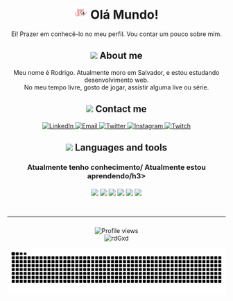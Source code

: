 <div align="center">
   <h1><img src="assets/img/dancingdog.gif" alt="cachorro dançando" width="30"> Olá Mundo! </h1>
      <p> 
         Ei! Prazer em conhecê-lo no meu perfil. Vou contar um pouco sobre mim.
      </p>
</div>

<div align="center">
   <h2><img src="https://media.giphy.com/media/3Ii2SW00oLZ8k/giphy.gif" height="30px"> About me</h2>
      <p> 
         Meu nome é Rodrigo. Atualmente moro em Salvador, e estou estudando desenvolvimento web.
         <br>
         No meu tempo livre, gosto de jogar, assistir alguma live ou série. 
      </p>
</div>

<div align="center">
   <h2><img src="https://media.giphy.com/media/l0IyjS5FXeMOtVMyY/giphy.gif" height="30px"> Contact me</h2>
   <a href="https://www.linkedin.com/in/rodrigo-silva-496564240/">
      <img alt="LinkedIn" src="https://img.shields.io/badge/LinkedIn-0077B5?style=for-the-badge&logo=linkedin&logoColor=white" />
    </a>
    <a href="mailto:rodriigo.hora@outlook.com.br">
        <img alt="Email" src="https://img.shields.io/badge/Microsoft_Outlook-0078D4?style=for-the-badge&logo=microsoft-outlook&logoColor=white" />
    </a>
   <a href="https://twitter.com/rdGxd">
      <img alt="Twitter" src="https://img.shields.io/badge/Twitter-1DA1F2?style=for-the-badge&logo=twitter&logoColor=white" />
    </a>
    <a href="https://www.instagram.com/rdgxdd/">
        <img alt="Instagram" src="https://img.shields.io/badge/-Instagram-%23E4405F?style=for-the-badge&logo=instagram&logoColor=white" />
    </a>
   <a href="https://www.twitch.tv/rdGxdd">
        <img alt="Twitch" src="https://img.shields.io/badge/Twitch-9146FF?style=for-the-badge&logo=twitch&logoColor=white" />
   </a>
</div>


<div align="center">
  <h2><img src="https://media.giphy.com/media/UvPvsX9oMlMWs/giphy.gif" height="30px"> Languages and tools</h2>
   <p>
   <h3> Atualmente tenho conhecimento/ Atualmente estou aprendendo/h3>
   </p>
   <img align="center" alt"rdG-HTML" src="https://img.shields.io/badge/HTML5-E34F26?style=for-the-badge&logo=html5&logoColor=white">
   <img align="center" alt"rdG-CSS" src="https://img.shields.io/badge/CSS3-1572B6?style=for-the-badge&logo=css3&logoColor=white">
   <img align="center" alt"rdG-JavaScript" src="https://img.shields.io/badge/JavaScript-F7DF1E?style=for-the-badge&logo=javascript&logoColor=black">
   <img align="center" alt"rdG-NodeJs" src="https://img.shields.io/badge/Node.js-43853D?style=for-the-badge&logo=node.js&logoColor=white">
   <img align="center" alt"rdG-TypeScript" src="https://img.shields.io/badge/TypeScript-007ACC?style=for-the-badge&logo=typescript&logoColor=white">
   <img align="center" alt"rdG-Git" src="https://img.shields.io/badge/-Git-222222?style=for-the-badge&logoColor=F05032">
</div>

<br>

---

###

<div align="center">
   <img src="https://komarev.com/ghpvc/?username=rdGxd&color=blueviolet" alt="Profile views" />
</div>

<div align="center">
    <img alt="rdGxd" src="https://github-readme-stats.vercel.app/api/top-langs/?username=rdGxd&layout=compact&langs_count=16&show_icons=true&theme=github_dark" />
</div>

![Snake animation](https://github.com/rdGxd/rdGxd/blob/output/github-contribution-grid-snake.svg)

